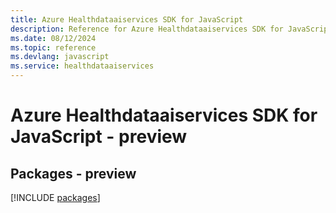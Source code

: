 ```yaml
---
title: Azure Healthdataaiservices SDK for JavaScript
description: Reference for Azure Healthdataaiservices SDK for JavaScript
ms.date: 08/12/2024
ms.topic: reference
ms.devlang: javascript
ms.service: healthdataaiservices
---
```

# Azure Healthdataaiservices SDK for JavaScript - preview
## Packages - preview
[!INCLUDE [packages](healthdataaiservices-index.md)]
